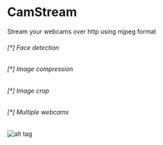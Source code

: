 # CamStream
Stream your webcams over http using mjpeg format

###### [*] Face detection
###### [*] Image compression
###### [*] Image crop
###### [*] Multiple webcams
![alt tag](https://raw.githubusercontent.com/avramit/CamStream/master/screenshot.png)
